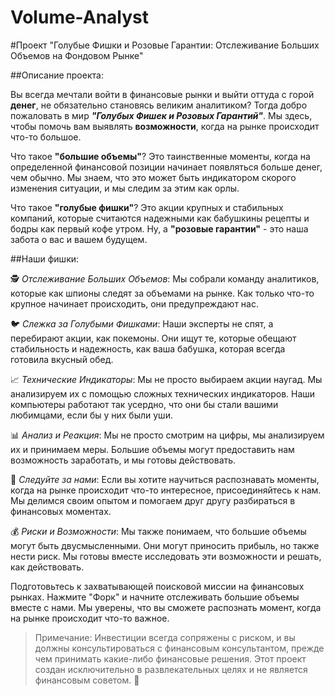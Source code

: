 # Volume-Analyst
#Проект "Голубые Фишки и Розовые Гарантии: Отслеживание Больших Объемов на Фондовом Рынке"

##Описание проекта:

Вы всегда мечтали войти в финансовые рынки и выйти оттуда с горой **денег**, не обязательно становясь великим аналитиком? Тогда добро пожаловать в мир ***"Голубых Фишек и Розовых Гарантий"***. Мы здесь, чтобы помочь вам выявлять **возможности**, когда на рынке происходит что-то большое.

Что такое **"большие объемы"**? Это таинственные моменты, когда на определенной финансовой позиции начинает появляться больше денег, чем обычно. Мы знаем, что это может быть индикатором скорого изменения ситуации, и мы следим за этим как орлы.

Что такое **"голубые фишки"**? Это акции крупных и стабильных компаний, которые считаются надежными как бабушкины рецепты и бодры как первый кофе утром. Ну, а **"розовые гарантии"** - это наша забота о вас и вашем будущем.

##Наши фишки:

🕵️ *Отслеживание Больших Объемов*: Мы собрали команду аналитиков, которые как шпионы следят за объемами на рынке. Как только что-то крупное начинает происходить, они предупреждают нас.

🐦 *Слежка за Голубыми Фишками*: Наши эксперты не спят, а перебирают акции, как покемоны. Они ищут те, которые обещают стабильность и надежность, как ваша бабушка, которая всегда готовила вкусный обед.

📈 *Технические Индикаторы*: Мы не просто выбираем акции наугад. Мы анализируем их с помощью сложных технических индикаторов. Наши компьютеры работают так усердно, что они бы стали вашими любимцами, если бы у них были уши.

📊 *Анализ и Реакция*: Мы не просто смотрим на цифры, мы анализируем их и принимаем меры. Большие объемы могут предоставить нам возможность заработать, и мы готовы действовать.

🚀 *Следуйте за нами*: Если вы хотите научиться распознавать моменты, когда на рынке происходит что-то интересное, присоединяйтесь к нам. Мы делимся своим опытом и помогаем друг другу разбираться в финансовых моментах.

💰 *Риски и Возможности*: Мы также понимаем, что большие объемы могут быть двусмысленными. Они могут приносить прибыль, но также нести риск. Мы готовы вместе исследовать эти возможности и решать, как действовать.

Подготовьтесь к захватывающей поисковой миссии на финансовых рынках. Нажмите "Форк" и начните отслеживать большие объемы вместе с нами. Мы уверены, что вы сможете распознать момент, когда на рынке происходит что-то важное.

> Примечание: Инвестиции всегда сопряжены с риском, и вы должны консультироваться с финансовым консультантом, прежде чем принимать какие-либо финансовые решения. Этот проект создан исключительно в развлекательных целях и не является финансовым советом. 🚀
